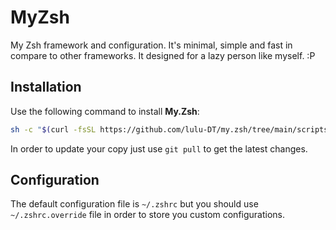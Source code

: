 MyZsh
=====

My Zsh framework and configuration. It's minimal, simple and fast in compare to other frameworks. It designed
for a lazy person like myself. :P

## Installation
Use the following command to install **My.Zsh**:

```bash
sh -c "$(curl -fsSL https://github.com/lulu-DT/my.zsh/tree/main/scripts/install.sh)"
```

In order to update your copy just use `git pull` to get the latest changes.

## Configuration
The default configuration file is `~/.zshrc` but you should use `~/.zshrc.override` file
in order to store you custom configurations.
